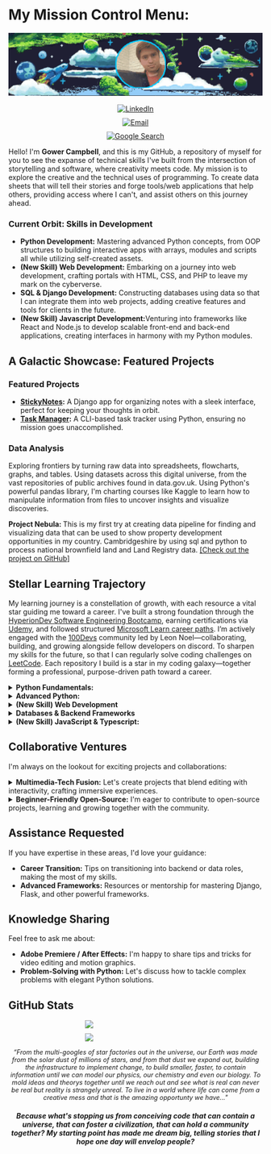 # My Mission Control Menu:

<p align="center">
  <img src="https://raw.githubusercontent.com/GowerCampbell/GowerCampbell/main/assets/icons/GithubProfileBanner.gif" alt="Cosmic Banner" style="width: 100%; max-width: 600px; height: auto; object-fit: cover; max-height: 200px;" />
</p>

<p align="center" style="display: flex; flex-direction: column; align-items: center; gap: 10px;">
  <a href="https://www.linkedin.com/in/gower-campbell-16940115b/">
    <img src="https://img.shields.io/badge/-LinkedIn-0D47A1?style=for-the-badge&logo=linkedin&logoColor=red" alt="LinkedIn" style="max-height: 30px; width: auto;" />
  </a>
  <a href="mailto:Gower.Campbell@gmail.com">
    <img src="https://img.shields.io/badge/-Email-1A237E?style=for-the-badge&logo=gmail&logoColor=white" alt="Email" style="max-height: 30px; width: auto;" />
  </a>
  <a href="https://www.google.com/search?q=Gower+Campbell+developer">
    <img src="https://img.shields.io/badge/-Google%20Me-311B92?style=for-the-badge&logo=google&logoColor=white" alt="Google Search" style="max-height: 30px; width: auto;" />
  </a>
</p>

Hello! I'm **Gower Campbell**, and this is my GitHub, a repository of myself for you to see the expanse of technical skills I've built from the intersection of storytelling and software, where creativity meets code. My mission is to explore the creative and the technical uses of programming. To create data sheets that will tell their stories and forge tools/web applications that help others, providing access where I can't, and assist others on this journey ahead.

### Current Orbit: Skills in Development
<ul>
  <li> <b>Python Development:</b> Mastering advanced Python concepts, from OOP structures to building interactive apps with arrays, modules and scripts all while utilizing self-created assets.</li>
  <li> <b>(New Skill) Web Development:</b> Embarking on a journey into web development, crafting portals with HTML, CSS, and PHP to leave my mark on the cyberverse.</li>
  <li> <b>SQL & Django Development:</b> Constructing databases using data so that I can integrate them into web projects, adding creative features and tools for clients in the future.</li>
  <li><b>(New Skill) Javascript Development:</b>Venturing into frameworks like React and Node.js to develop scalable front-end and back-end applications, creating interfaces in harmony with my Python modules. </li>
</ul>

## A Galactic Showcase: Featured Projects

### Featured Projects

 - **[StickyNotes](https://github.com/GowerCampbell/MyCodingTask_StickyNote):** A Django app for organizing notes with a sleek interface, perfect for keeping your thoughts in orbit.
- **[Task Manager](https://github.com/GowerCampbell/TaskManager):** A CLI-based task tracker using Python, ensuring no mission goes unaccomplished.

### Data Analysis

Exploring frontiers by turning raw data into spreadsheets, flowcharts, graphs, and tables. Using datasets across this digital universe, from the vast repositories of public archives found in data.gov.uk. Using Python's powerful pandas library, I'm charting courses like Kaggle to learn how to manipulate information from files to uncover insights and visualize discoveries.

<p5>
  
<b> Project Nebula: </b> This is my first try at creating data pipeline for finding and visualizing data that can be used to show property development opportunities in my country. Cambridgeshire by using sql and python to process national brownfield land and Land Registry data.
<a href="https://github.com/GowerCampbell/Project-Nebula/tree/main">[Check out the project on GitHub]</a>
 </p5>


## Stellar Learning Trajectory

My learning journey is a constellation of growth, with each resource a vital star guiding me toward a career. I've built a strong foundation through the [HyperionDev Software Engineering Bootcamp](https://www.hyperiondev.com/bootcamps/software-engineering/), earning certifications via [Udemy](https://www.udemy.com/), and followed structured [Microsoft Learn career paths](https://learn.microsoft.com/en-us/training/career-paths/). I’m actively engaged with the [100Devs](https://100devs.org/about) community led by Leon Noel—collaborating, building, and growing alongside fellow developers on discord. To sharpen my skills for the future, so that I can regularly solve coding challenges on [LeetCode](https://leetcode.com/). Each repository I build is a star in my coding galaxy—together forming a professional, purpose-driven path toward a career.

<details>
  <summary><strong> Python Fundamentals:</strong></summary>

During my journey with the HyperionDev Software Engineering Bootcamp, I've built a strong foundation in Python programming. Below are some essential modules I’ve completed: 
  
1. [Pre-Assessment MCQ](https://github.com/GowerCampbell/Pre-Assessment-MCQ)
2. [Getting Started with Bootcamp](https://github.com/GowerCampbell/Getting-Started-With-Bootcamp)
3. [Data Types & Conditional Statements](https://github.com/GowerCampbell/Data-Types-And-Conditional-Statements)
4. [Iteration](https://github.com/GowerCampbell/Iteration)
5. [User-Defined Functions](https://github.com/GowerCampbell/User-Defined-Functions)
6. [Strings, Lists, & Dictionaries](https://github.com/GowerCampbell/Strings-Lists-Dictionaries)
7. [I/O Operations](https://github.com/GowerCampbell/IO-Operations)
8. [OOP - Classes](https://github.com/GowerCampbell/OOP-Classes)
9. [OOP - Inheritance](https://github.com/GowerCampbell/OOP-Inheritance)

---

</details>

<details>
  <summary><strong> Advanced Python: </strong> </summary>

Building upon my Python knowledge, I’ve explored advanced topics through my [LeetCode Knotes](https://github.com/GowerCampbell/LeetCode-Notes) repository and the final weeks of the HyperionDev Software Engineering Bootcamp:
  
10. [Data Structures - 2D Lists](https://github.com/GowerCampbell/Data-Structures-2D-Lists)
11. [Recursion](https://github.com/GowerCampbell/Recursion)
12. [Sorting & Searching](https://github.com/GowerCampbell/Sorting-And-Searching)
13. [Software Design Principles](https://github.com/GowerCampbell/Software-Design)
14. [Unit Testing](https://github.com/GowerCampbell/Unit-Testing)
15. [OOP - Modules](https://github.com/GowerCampbell/OOP-Modules)

---

</details>

<details>
  <summary><strong> (New Skill) Web Development</strong></summary>

I'm currently diving deep into the world of web development, building on my foundational knowledge from **HyperionDev** (HTML, CSS & Django) by mastering **Advanced HTML, CSS, and JavaScript** and powered by the intensive **[100Devs Agency](https://www.communitytaught.org/about)** program with Leon Noel, where I'm gaining practical experience in building interactive and responsive web applications.

#### Featured HyperionDev Development | Plus 100Dev Knotes
16/17. **[HTML & CSS Overview](https://github.com/GowerCampbell/HTML-CSS-Overview)**: A **HyperionDev** HTML & CSS projects with knotes from homework completed with **#100Devs** demonstrating my core understanding of HTML and CSS principles.

#### My #100Devs Progress
This repository serves as a living document of my dedication and progress throughout the **#100Devs** curriculum. It includes all my submitted homework, class materials, and follow-along projects.

**Explore my #100Devs Repository](https://github.com/GowerCampbell/100Devs)**

---

</details>

<details>
  <summary><strong> Databases & Backend Frameworks</strong></summary>

I’ve strengthened my **backend development and database management** skills through the **HyperionDev Software Engineering Bootcamp** and **Microsoft Learn**. Below are key areas I’ve explored:
  
18. [Relational Databases](https://github.com/GowerCampbell/Relational-Databases)
19. [SQL](https://github.com/GowerCampbell/SQL)
20. [SQLite](https://github.com/GowerCampbell/SQLite)
21. [Django - Sticky Notes Part 1](https://github.com/GowerCampbell/Django-Sticky-Notes-1)
22. [Django - Sticky Notes Part 2](https://github.com/GowerCampbell/Django-Sticky-Notes-2)
</details>

<details>
  <summary><strong> (New Skill) JavaScript & Typescript:</strong></summary>

Expanding my **JavaScript** knowledge with **TypeScript** for scalable, maintainable web applications! 
  
- Coming Soon!

---

</details>

## Collaborative Ventures

I'm always on the lookout for exciting projects and collaborations:

<details>
<summary><strong> Multimedia-Tech Fusion:</strong> Let's create projects that blend editing with interactivity, crafting immersive experiences.</summary>
</details>
  
  <details>
  <summary><strong> Beginner-Friendly Open-Source:</strong> I'm eager to contribute to open-source projects, learning and growing together with the community.</summary>
  </details>

## Assistance Requested

If you have expertise in these areas, I'd love your guidance:

- **Career Transition:** Tips on transitioning into backend or data roles, making the most of my skills.
- **Advanced Frameworks:** Resources or mentorship for mastering Django, Flask, and other powerful frameworks.

## Knowledge Sharing

Feel free to ask me about:

- **Adobe Premiere / After Effects:** I'm happy to share tips and tricks for video editing and motion graphics.
- **Problem-Solving with Python:** Let's discuss how to tackle complex problems with elegant Python solutions.

## GitHub Stats

<p align="center" style="display: flex; flex-direction: column; align-items: center; gap: 10px;">
  <img src="https://github-readme-stats.vercel.app/api?username=GowerCampbell&show_icons=true&theme=tokyonight" style="width: 80%; max-width: 200px;" />
  <img src="https://github-readme-stats.vercel.app/api/top-langs/?username=GowerCampbell&layout=compact&theme=tokyonight" style="width: 80%; max-width: 200px;" />
</p>

<p align="center" style="font-size: 0.9em;">
  <em>“From the multi-googles of star factories out in the universe, our Earth was made from the solar dust of millions of stars, and from that dust we expand out, building the infrastructure to implement change, to build smaller, faster, to contain information until we can model our physics, our chemistry and even our biology. To mold ideas and theorys together until we reach out and see what is real can never be real but reality is strangely unreal. To live in a world where life can come from a creative mess and that is the amazing opportunty we have..." </em> 
</p>
<h4 align="center" style="font-size: 1em;">
<em> Because what's stopping us from conceiving code that can contain a universe, that can foster a civilization, that can hold a community together? My starting point has made me dream big, telling stories that I hope one day will envelop people?</em> </h4>

